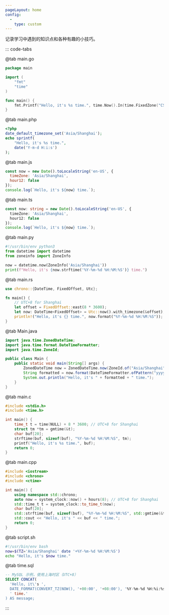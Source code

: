 ```yaml
---
pageLayout: home
config:
  -
    type: custom
---
```


<Yiyan />


<CardGrid>
  <Card title="tip" icon="openmoji:star">
    记录学习中遇到的知识点和各种有趣的小技巧。 <CustomDateTime />
  </Card>

  <RepoCard repo="sreio/docs" />
</CardGrid>


<br/>

::: code-tabs

@tab main.go
```go
package main

import (
    "fmt"
    "time"
)

func main() {
    fmt.Printf("Hello, it's %s time.", time.Now().In(time.FixedZone("CST", 8*3600)).Format(time.DateTime))
}
```

@tab main.php
```php
<?php
date_default_timezone_set('Asia/Shanghai');
echo sprintf(
    "Hello, it's %s time.",
    date('Y-m-d H:i:s')
);
```

@tab main.js
```js
const now = new Date().toLocaleString('en-US', {
  timeZone: 'Asia/Shanghai',
  hour12: false
});
console.log(`Hello, it's ${now} time.`);
```

@tab main.ts
```ts
const now: string = new Date().toLocaleString('en-US', {
  timeZone: 'Asia/Shanghai',
  hour12: false
});
console.log(`Hello, it's ${now} time.`);
```

@tab main.py
```python
#!/usr/bin/env python3
from datetime import datetime
from zoneinfo import ZoneInfo

now = datetime.now(ZoneInfo('Asia/Shanghai'))
print(f"Hello, it's {now.strftime('%Y-%m-%d %H:%M:%S')} time.")
```

@tab main.rs
```rust
use chrono::{DateTime, FixedOffset, Utc};

fn main() {
    // UTC+8 for Shanghai
    let offset = FixedOffset::east(8 * 3600);
    let now: DateTime<FixedOffset> = Utc::now().with_timezone(&offset);
    println!("Hello, it's {} time.", now.format("%Y-%m-%d %H:%M:%S"));
}
```

@tab Main.java
```java
import java.time.ZonedDateTime;
import java.time.format.DateTimeFormatter;
import java.time.ZoneId;

public class Main {
    public static void main(String[] args) {
        ZonedDateTime now = ZonedDateTime.now(ZoneId.of("Asia/Shanghai"));
        String formatted = now.format(DateTimeFormatter.ofPattern("yyyy-MM-dd HH:mm:ss"));
        System.out.println("Hello, it's " + formatted + " time.");
    }
}
```

@tab main.c
```c
#include <stdio.h>
#include <time.h>

int main() {
    time_t t = time(NULL) + 8 * 3600; // UTC+8 for Shanghai
    struct tm *tm = gmtime(&t);
    char buf[20];
    strftime(buf, sizeof(buf), "%Y-%m-%d %H:%M:%S", tm);
    printf("Hello, it's %s time.", buf);
    return 0;
}
```

@tab main.cpp
```cpp
#include <iostream>
#include <chrono>
#include <ctime>

int main() {
    using namespace std::chrono;
    auto now = system_clock::now() + hours(8); // UTC+8 for Shanghai
    std::time_t t = system_clock::to_time_t(now);
    char buf[20];
    std::strftime(buf, sizeof(buf), "%Y-%m-%d %H:%M:%S", std::gmtime(&t));
    std::cout << "Hello, it's " << buf << " time.";
    return 0;
}
```

@tab script.sh
```sh
#!/usr/bin/env bash
now=$(TZ='Asia/Shanghai' date '+%Y-%m-%d %H:%M:%S')
echo "Hello, it's $now time."
```

@tab time.sql
```sql
-- MySQL 示例，使用上海时区（UTC+8）
SELECT CONCAT(
  'Hello, it\'s ',
  DATE_FORMAT(CONVERT_TZ(NOW(), '+00:00', '+08:00'), '%Y-%m-%d %H:%i:%s'),
  ' time.'
) AS message;
```

:::








